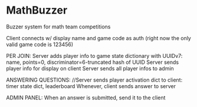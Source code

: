 # MathBuzzer
Buzzer system for math team competitions


Client connects w/ display name and game code as auth
(right now the only valid game code is 123456)


PER JOIN:
Server adds player info to game state dictionary with UUIDv7: name, points=0, discriminator=6-truncated hash of UUID
Server sends player info for display on client
Server sends all player infos to admin

ANSWERING QUESTIONS:
//Server sends player activation dict to client: timer state dict, leaderboard
Whenever, client sends answer to server

ADMIN PANEL:
When an answer is submitted, send it to the client